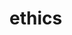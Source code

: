 # ethics
<!--summary: Ethics or moral philosophy is a branch of philosophy that involves systematizing, defending, and recommending concepts of right and wrong conduct. The field of ethics, along with aesthetics, concerns matters of value, and thus comprises the branch of philosophy called axiology.-->